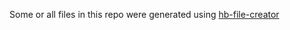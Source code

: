 Some or all files in this repo were generated using [hb-file-creator](https://github.com/tieje/hb-file-creator)
